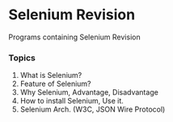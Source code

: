 # Selenium Revision

Programs containing Selenium Revision

### Topics
1. What is Selenium?
2. Feature of Selenium?
3. Why Selenium, Advantage, Disadvantage
4. How to install Selenium, Use it.
5. Selenium Arch. (W3C, JSON Wire Protocol)